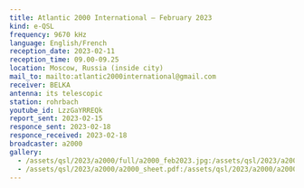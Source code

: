 ```yaml
---
title: Atlantic 2000 International — February 2023
kind: e-QSL
frequency: 9670 kHz
language: English/French
reception_date: 2023-02-11
reception_time: 09.00-09.25
location: Moscow, Russia (inside city)
mail_to: mailto:atlantic2000international@gmail.com
receiver: BELKA
antenna: its telescopic
station: rohrbach
youtube_id: LzzGaYRREQk
report_sent: 2023-02-15
responce_sent: 2023-02-18
responce_received: 2023-02-18
broadcaster: a2000
gallery:
  - /assets/qsl/2023/a2000/full/a2000_feb2023.jpg:/assets/qsl/2023/a2000/small/a2000_feb2023.jpg
  - /assets/qsl/2023/a2000/a2000_sheet.pdf:/assets/qsl/2023/a2000/a2000_sheet.jpg
---
```

